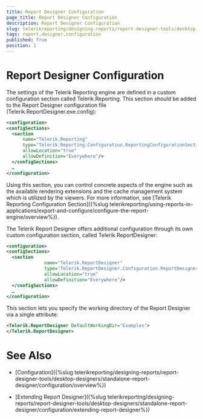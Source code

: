 ```yaml
---
title: Report Designer Configuration
page_title: Report Designer Configuration 
description: Report Designer Configuration
slug: telerikreporting/designing-reports/report-designer-tools/desktop-designers/standalone-report-designer/configuration/report-designer-configuration
tags: report,designer,configuration
published: True
position: 1
---
```


# Report Designer Configuration

The settings of the Telerik Reporting engine are defined in a custom configuration section called Telerik.Reporting. This section should be added to the Report Designer configuration file (Telerik.ReportDesigner.exe.config): 
    
````xml
<configuration>
<configSections>
  <section
      name="Telerik.Reporting"
      type="Telerik.Reporting.Configuration.ReportingConfigurationSection, Telerik.Reporting"
      allowLocation="true"
      allowDefinition="Everywhere"/>
  </configSections>
  …
</configuration>
````

Using this section, you can control concrete aspects of the engine such as the available rendering extensions and the cache management system which is utilized by the viewers. For more information, see [Telerik Reporting Configuration Section]({%slug telerikreporting/using-reports-in-applications/export-and-configure/configure-the-report-engine/overview%}). 

The Telerik Report Designer offers additional configuration through its own custom configuration section, called Telerik.ReportDesigner:
    
````xml
<configuration>
<configSections>
  <section
              name="Telerik.ReportDesigner"
              type="Telerik.ReportDesigner.Configuration.ReportDesignerConfigurationSection, Telerik.ReportDesigner.Configuration"
              allowLocation="true"
              allowDefinition="Everywhere"/>
  </configSections>
  …
</configuration>
````

This section lets you specify the working directory of the Report Designer via a single attribute:
    
````xml
<Telerik.ReportDesigner DefaultWorkingDir="Examples">
</Telerik.ReportDesigner>
````


# See Also

* [Configuration]({%slug telerikreporting/designing-reports/report-designer-tools/desktop-designers/standalone-report-designer/configuration/overview%})

* [Extending Report Designer]({%slug telerikreporting/designing-reports/report-designer-tools/desktop-designers/standalone-report-designer/configuration/extending-report-designer%})
